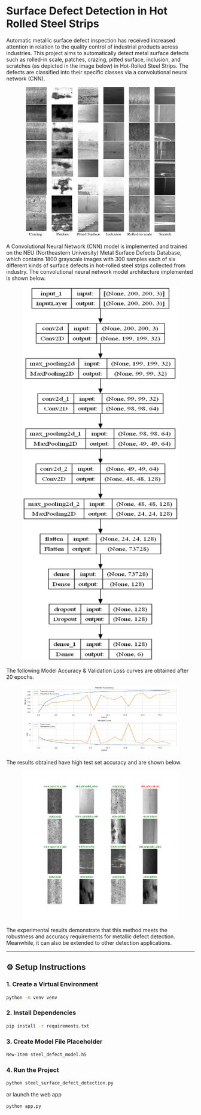 # Surface Defect Detection in Hot Rolled Steel Strips

Automatic metallic surface defect inspection has received increased attention in relation to the quality control of industrial products across industries. This project aims to automatically detect metal surface defects such as rolled-in scale, patches, crazing, pitted surface, inclusion, and scratches (as depicted in the image below) in Hot-Rolled Steel Strips. The defects are classified into their specific classes via a convolutional neural network (CNN). 

<p align="center">
    <img width="400" height="400" src="https://github.com/ChavdaDhvani/steel-surface-defect-detection-system/blob/main/Surface%20Defects.png?raw=true">
</p>

A Convolutional Neural Network (CNN) model is implemented and trained on the NEU (Northeastern University) Metal Surface Defects Database, which contains 1800 grayscale images with 300 samples each of six different kinds of surface defects in hot-rolled steel strips collected from industry. The convolutional neural network model architecture implemented is shown below.

<p align="center">
    <img width="420" height="1000" src="https://github.com/ChavdaDhvani/steel-surface-defect-detection-system/blob/main/cnn_architecture.png?raw=true">
</p>

The following Model Accuracy & Validation Loss curves are obtained after 20 epochs.


<p align="center">
    <img width="420" height="180" src="https://github.com/ChavdaDhvani/steel-surface-defect-detection-system/blob/main/Model%20Accuracy%20and%20Loss.png?raw=true">
</p>

The results obtained have high test set accuracy and are shown below.

<p align="center">
    <img width="420" height="400" src="https://github.com/ChavdaDhvani/steel-surface-defect-detection-system/blob/main/Result.png?raw=true">
</p>

The experimental results demonstrate that this method meets the robustness and accuracy requirements for metallic defect detection. Meanwhile, it can also be extended to other detection applications.

---

## ⚙️ Setup Instructions

### 1. Create a Virtual Environment

```bash
python -m venv venv
```
### 2. Install Dependencies

```bash 
pip install -r requirements.txt
```
### 3. Create Model File Placeholder

```bash
New-Item steel_defect_model.h5
```
### 4.  Run the Project
```bash
python steel_surface_defect_detection.py
```
or launch the web app
```bash
python app.py
```


